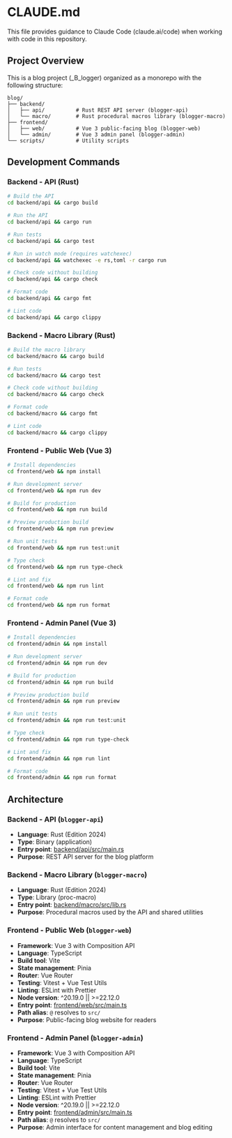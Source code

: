 # CLAUDE.md

This file provides guidance to Claude Code (claude.ai/code) when working with code in this repository.

## Project Overview

This is a blog project (_B_logger) organized as a monorepo with the following structure:

```
blog/
├── backend/
│   ├── api/          # Rust REST API server (blogger-api)
│   └── macro/        # Rust procedural macros library (blogger-macro)
├── frontend/
│   ├── web/          # Vue 3 public-facing blog (blogger-web)
│   └── admin/        # Vue 3 admin panel (blogger-admin)
└── scripts/          # Utility scripts
```

## Development Commands

### Backend - API (Rust)
```bash
# Build the API
cd backend/api && cargo build

# Run the API
cd backend/api && cargo run

# Run tests
cd backend/api && cargo test

# Run in watch mode (requires watchexec)
cd backend/api && watchexec -e rs,toml -r cargo run

# Check code without building
cd backend/api && cargo check

# Format code
cd backend/api && cargo fmt

# Lint code
cd backend/api && cargo clippy
```

### Backend - Macro Library (Rust)
```bash
# Build the macro library
cd backend/macro && cargo build

# Run tests
cd backend/macro && cargo test

# Check code without building
cd backend/macro && cargo check

# Format code
cd backend/macro && cargo fmt

# Lint code
cd backend/macro && cargo clippy
```

### Frontend - Public Web (Vue 3)
```bash
# Install dependencies
cd frontend/web && npm install

# Run development server
cd frontend/web && npm run dev

# Build for production
cd frontend/web && npm run build

# Preview production build
cd frontend/web && npm run preview

# Run unit tests
cd frontend/web && npm run test:unit

# Type check
cd frontend/web && npm run type-check

# Lint and fix
cd frontend/web && npm run lint

# Format code
cd frontend/web && npm run format
```

### Frontend - Admin Panel (Vue 3)
```bash
# Install dependencies
cd frontend/admin && npm install

# Run development server
cd frontend/admin && npm run dev

# Build for production
cd frontend/admin && npm run build

# Preview production build
cd frontend/admin && npm run preview

# Run unit tests
cd frontend/admin && npm run test:unit

# Type check
cd frontend/admin && npm run type-check

# Lint and fix
cd frontend/admin && npm run lint

# Format code
cd frontend/admin && npm run format
```

## Architecture

### Backend - API (`blogger-api`)
- **Language**: Rust (Edition 2024)
- **Type**: Binary (application)
- **Entry point**: [backend/api/src/main.rs](backend/api/src/main.rs)
- **Purpose**: REST API server for the blog platform

### Backend - Macro Library (`blogger-macro`)
- **Language**: Rust (Edition 2024)
- **Type**: Library (proc-macro)
- **Entry point**: [backend/macro/src/lib.rs](backend/macro/src/lib.rs)
- **Purpose**: Procedural macros used by the API and shared utilities

### Frontend - Public Web (`blogger-web`)
- **Framework**: Vue 3 with Composition API
- **Language**: TypeScript
- **Build tool**: Vite
- **State management**: Pinia
- **Router**: Vue Router
- **Testing**: Vitest + Vue Test Utils
- **Linting**: ESLint with Prettier
- **Node version**: ^20.19.0 || >=22.12.0
- **Entry point**: [frontend/web/src/main.ts](frontend/web/src/main.ts)
- **Path alias**: `@` resolves to `src/`
- **Purpose**: Public-facing blog website for readers

### Frontend - Admin Panel (`blogger-admin`)
- **Framework**: Vue 3 with Composition API
- **Language**: TypeScript
- **Build tool**: Vite
- **State management**: Pinia
- **Router**: Vue Router
- **Testing**: Vitest + Vue Test Utils
- **Linting**: ESLint with Prettier
- **Node version**: ^20.19.0 || >=22.12.0
- **Entry point**: [frontend/admin/src/main.ts](frontend/admin/src/main.ts)
- **Path alias**: `@` resolves to `src/`
- **Purpose**: Admin interface for content management and blog editing
